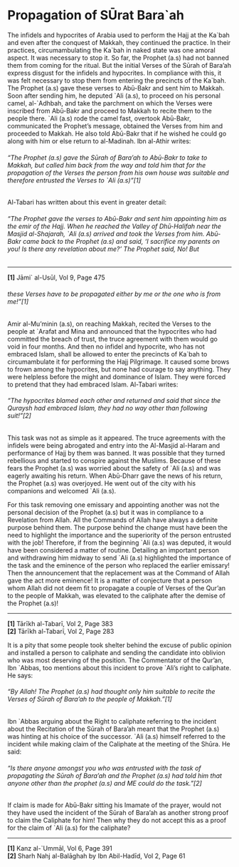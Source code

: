 Propagation of SŪrat Bara`ah
============================

The infidels and hypocrites of Arabia used to perform the Hajj at the
Ka\`bah and even after the conquest of Makkah, they continued the
practice. In their practices, circumambulating the Ka\`bah in naked
state was one amoral aspect. It was necessary to stop it. So far, the
Prophet (a.s) had not banned them from coming for the ritual. But the
initial Verses of the Sūrah of Bara’ah express disgust for the infidels
and hypocrites. In compliance with this, it was felt necessary to stop
them from entering the precincts of the Ka\`bah. The Prophet (a.s) gave
these verses to Abū-Bakr and sent him to Makkah. Soon after sending him,
he deputed \`Ali (a.s), to proceed on his personal camel, al-\`Adhbah,
and take the parchment on which the Verses were inscribed from Abū-Bakr
and proceed to Makkah to recite them to the people there. \`Ali (a.s)
rode the camel fast, overtook Abū-Bakr, communicated the Prophet’s
message, obtained the Verses from him and proceeded to Makkah. He also
told Abū-Bakr that if he wished he could go along with him or else
return to al-Madinah. Ibn al-Athir writes:

###### “The Prophet (a.s) gave the Sūrah of Bara’ah to Abū-Bakr to take to Makkah, but called him back from the way and told him that for the propagation of the Verses the person from his own house was suitable and therefore entrusted the Verses to \`Ali (a.s)”[1]

Al-Tabari has written about this event in greater detail:

###### “The Prophet gave the verses to Abū-Bakr and sent him appointing him as the emir of the Hajj. When he reached the Valley of Dhū-Halifah near the Masjid al-Shajarah, \`Ali (a.s) arrived and took the Verses from him. Abū-Bakr came back to the Prophet (a.s) and said, ‘I sacrifice my parents on you! Is there any revelation about me?’ The Prophet said, No! But

------------------------------------------------------------------------

**[1]** Jāmi\` al-Usūl, Vol 9, Page 475

###### these Verses have to be propagated either by me or the one who is from me!”[1]

Amir al-Mu’minin (a.s), on reaching Makkah, recited the Verses to the
people at \`Arafat and Mina and announced that the hypocrites who had
committed the breach of trust, the truce agreement with them would go
void in four months. And then no infidel and hypocrite, who has not
embraced Islam, shall be allowed to enter the precincts of Ka\`bah to
circumambulate it for performing the Hajj Pilgrimage. It caused some
brows to frown among the hypocrites, but none had courage to say
anything. They were helpless before the might and dominance of Islam.
They were forced to pretend that they had embraced Islam. Al-Tabari
writes:

###### “The hypocrites blamed each other and returned and said that since the Quraysh had embraced Islam, they had no way other than following suit!”[2]

This task was not as simple as it appeared. The truce agreements with
the infidels were being abrogated and entry into the Al-Masjid al-Haram
and performance of Hajj by them was banned. It was possible that they
turned rebellious and started to conspire against the Muslims. Because
of these fears the Prophet (a.s) was worried about the safety of \`Ali
(a.s) and was eagerly awaiting his return. When Abū-Dharr gave the news
of his return, the Prophet (a.s) was overjoyed. He went out of the city
with his companions and welcomed \`Ali (a.s).

For this task removing one emissary and appointing another was not the
personal decision of the Prophet (a.s) but it was in compliance to a
Revelation from Allah. All the Commands of Allah have always a definite
purpose behind them. The purpose behind the change must have been the
need to highlight the importance and the superiority of the person
entrusted with the job! Therefore, if from the beginning \`Ali (a.s) was
deputed, it would have been considered a matter of routine. Detailing an
important person and withdrawing him midway to send \`Ali (a.s)
highlighted the importance of the task and the eminence of the person
who replaced the earlier emissary! Then the announcement that the
replacement was at the Command of Allah gave the act more eminence! It
is a matter of conjecture that a person whom Allah did not deem fit to
propagate a couple of Verses of the Qur’an to the people of Makkah, was
elevated to the caliphate after the demise of the Prophet (a.s)!

------------------------------------------------------------------------

**[1]** Tārīkh al-Tabarī, Vol 2, Page 383  
 **[2]** Tārīkh al-Tabarī, Vol 2, Page 283

It is a pity that some people took shelter behind the excuse of public
opinion and installed a person to caliphate and sending the candidate
into oblivion who was most deserving of the position. The Commentator of
the Qur’an, Ibn \`Abbas, too mentions about this incident to prove
\`Ali’s right to caliphate. He says:

###### “By Allah! The Prophet (a.s) had thought only him suitable to recite the Verses of Sūrah of Bara’ah to the people of Makkah.”[1]

Ibn \`Abbas arguing about the Right to caliphate referring to the
incident about the Recitation of the Sūrah of Bara’ah meant that the
Prophet (a.s) was hinting at his choice of the successor. \`Ali (a.s)
himself referred to the incident while making claim of the Caliphate at
the meeting of the Shūra. He said:

###### “Is there anyone amongst you who was entrusted with the task of propagating the Sūrah of Bara’ah and the Prophet (a.s) had told him that anyone other than the prophet (a.s) and ME could do the task.”[2]

If claim is made for Abū-Bakr sitting his Imamate of the prayer, would
not they have used the incident of the Sūrah of Bara’ah as another
strong proof to claim the Caliphate for him! Then why they do not accept
this as a proof for the claim of \`Ali (a.s) for the caliphate?

------------------------------------------------------------------------

**[1]** Kanz al-\`Ummāl, Vol 6, Page 391  
 **[2]** Sharh Nahj al-Balāghah by Ibn Abil-Hadīd, Vol 2, Page 61
